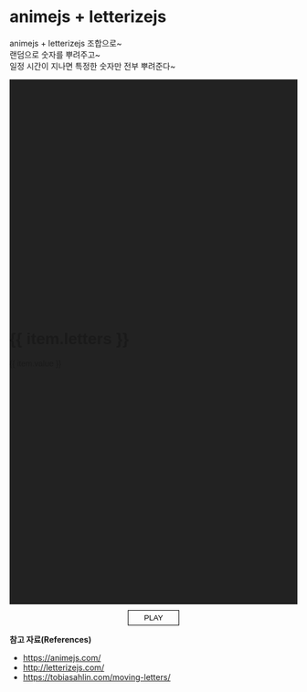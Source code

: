 # animejs + letterizejs

animejs + letterizejs 조합으로~<br>
랜덤으로 숫자를 뿌려주고~<br>
일정 시간이 지나면 특정한 숫자만 전부 뿌려준다~

<div class="random">
  <h1 class="random__letters">
    <span
      v-for="(item, index) in letters"
      :key="index"
      :class="['letters', `letters-${index + 1}`]"
    >
      {{ item.letters }}
    </span>
  </h1>
  <div class="random__group">
    <p
      v-for="(item, index) in randomNumber"
      :key="index"
      class="random__item"
    >
      <!-- :class="['random__item', { 'is-active': active }]" -->
      {{ item.value }}
    </p>
  </div>
</div>

<div class="controller">
  <button type="button" class="button play">PLAY</button>
</div>

**참고 자료(References)**
* <https://animejs.com/>
* <http://letterizejs.com/>
* <https://tobiasahlin.com/moving-letters/>

<script>
import Letterize from 'letterizejs';
import anime from 'animejs/lib/anime.es.js';
export default {
  name: 'random',
  data() {
    return {
      autoplay: false,
      active: false,
      letters: [
        {
          letters: 'Ready'
        },
        {
          letters: 'Set'
        },
        {
          letters: 'Go!'
        }
      ],
      randomNumber: [
        {
          value: '01 01 01 01 01 01 01 01 01 01'
        },
        {
          value: '02 02 02 02 02 02 02 02 02 02'
        },
        {
          value: '03 03 03 03 03 03 03 03 03 03'
        },
        {
          value: '04 04 04 04 04 04 04 04 04 04'
        },
        {
          value: '05 05 05 05 05 05 05 05 05 05'
        },
        {
          value: '06 06 06 06 06 06 06 06 06 06'
        },
        {
          value: '07 07 07 07 07 07 07 07 07 07'
        },
        {
          value: '08 08 08 08 08 08 08 08 08 08'
        },
        {
          value: '09 09 09 09 09 09 09 09 09 09'
        },
        {
          value: '10 10 10 10 10 10 10 10 10 10'
        },
        {
          value: '11 11 11 11 11 11 11 11 11 11'
        },
        {
          value: '12 12 12 12 12 12 12 12 12 12'
        },
        {
          value: '13 13 13 13 13 13 13 13 13 13'
        },
        {
          value: '14 14 14 14 14 14 14 14 14 14'
        },
        {
          value: '15 15 15 15 15 15 15 15 15 15'
        }
      ]
    }
  },
  mounted() {
    this.randomValues();
    this.randomAnime();
  },
  methods: {
    randomValues() {
      const values = this.randomNumber;
      const valuesArray = [];
      for (let i = 0; i < values.length; i++) {
        let randomValues = Math.floor(Math.random() * values.length + 1)
        if (valuesArray.indexOf(randomValues) === -1) {
          valuesArray.push(randomValues)
        } else {
          i--
        }
        values[i].value = values[valuesArray[i]-1].value
      }
    },
    randomAnime() {
      const setLetters = {};
      setLetters.opacityIn = [0, 1];
      setLetters.scaleIn = [0.2, 1];
      setLetters.scaleOut = 3;
      setLetters.durationIn = 800;
      setLetters.durationOut = 600;
      setLetters.delay = 400;
      let timeLine;
      timeLine = anime.timeline({
        loop: 1,
        autoplay: false,
        update: function() {
          document.querySelector('.play').style.opacity = 0;
          document.querySelector('.play').style.transform = 'translateY(-40px)';
        },
        loopComplete: function(anim) {
          const letterize = new Letterize({
            targets: '.random__item'
          });
          timeLine = anime.timeline({
            targets: letterize.listAll,
            delay: anime.stagger(100, {
              grid: [letterize.list[0].length, letterize.list.length],
              from: 'center'
            }),
            loop: 1,
            complete: function(anim) {
              document.querySelector('.play').style.opacity = 1;
              document.querySelector('.play').style.transform = 'translateY(0)';
              console.log('complete', '특정 값 노출');
            }
          }).add({
            targets: '.random__item',
            opacity: 1,
            delay: anime.stagger(100, {
              grid: [letterize.list[0].length, letterize.list.length],
              from: 'center'
            }),
          })
          .add({
            scale: 0.8
          })
          .add({
            letterSpacing: '9px'
          })
          .add({
            scale: 1
          })
          .add({
            letterSpacing: '6px'
          })
          .add({
            targets: '.random__item',
            opacity: 0,
            delay: anime.stagger(100, {
              grid: [letterize.list.length, letterize.list[0].length]
            }),
          });
        }
      });

      timeLine
      .add({
        targets: '.letters-1',
        opacity: setLetters.opacityIn,
        scale: setLetters.scaleIn,
        duration: setLetters.durationIn
      }).add({
        targets: '.letters-1',
        opacity: 0,
        scale: setLetters.scaleOut,
        duration: setLetters.durationOut,
        easing: 'easeInExpo',
        delay: setLetters.delay
      }).add({
        targets: '.letters-2',
        opacity: setLetters.opacityIn,
        scale: setLetters.ScaleIn,
        duration: setLetters.durationIn
      }).add({
        targets: '.letters-2',
        opacity: 0,
        scale: setLetters.scaleOut,
        duration: setLetters.durationOut,
        easing: 'easeInExpo',
        delay: setLetters.delay
      }).add({
        targets: '.letters-3',
        opacity: setLetters.opacityIn,
        scale: setLetters.ScaleIn,
        duration: setLetters.durationIn
      }).add({
        targets: '.letters-3',
        opacity: 0,
        scale: setLetters.scaleOut,
        duration: setLetters.durationOut,
        easing: 'easeInExpo',
        delay: setLetters.delay
      });

      document.querySelector('.play').onclick = timeLine.play;
    }
  }
}
</script>
<style lang="less">
  .random {
    z-index: 1;
    box-sizing: border-box;
    position: relative;
    padding: 10vh 0;
    background-color: #222;
    font-family: "Khula", sans-serif;
    overflow: hidden;
    span {
      display: block;
    }
    &__letters {
      position: absolute;
      top: 50%;
      left: 50%;
      width: 100%;
      margin: 0;
      color: #fff;
      font-size: 4.5em;
      text-align: center;
      font-weight: 900;
      transform: translate(-50%, -50%);
      .letters {
        position: absolute;
        top: -50px;
        left: -60px;
        right: -60px;
        opacity: 0;
        margin: auto;
      }
    }
    &__group {
      display: flex;
      align-items: center;
      justify-content: center;
      flex-wrap: wrap;
      margin: 0 auto;
      text-align: center;
    }
    &__item {
      opacity: 0;
      transition: opacity .6s ease-in;
      display: inline-flex;
      margin: 0;
      color: #fff;
      font-size: 14px;
      letter-spacing: 6px;
      line-height: 1.2;
      text-align: center;
      text-transform: uppercase;
    }
  }
  .controller {
    margin-top: 10px;
    height: 27px;
    text-align: center;
    .button {
      transition: opacity .4s ease, transform .4s ease;
      width: 90px;
      padding: 5px 0;
      background: none;
      border: 1px solid #000;
      cursor: none;
    }
  }
</style>